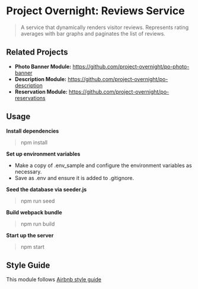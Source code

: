 # Project Overnight: Reviews Service

> A service that dynamically renders visitor reviews. Represents rating averages with bar graphs and paginates the list of reviews.

## Related Projects

  - **Photo Banner Module:** https://github.com/project-overnight/po-photo-banner
  - **Description Module:** https://github.com/project-overnight/po-description
  - **Reservation Module:** https://github.com/project-overnight/po-reservations

## Usage

**Install dependencies**
> npm install

**Set up environment variables**
- Make a copy of .env_sample and configure the environment variables as necessary.
- Save as .env and ensure it is added to .gitignore.

**Seed the database via seeder.js**
> npm run seed

**Build webpack bundle**
> npm run build

**Start up the server**
> npm start

## Style Guide
This module follows [Airbnb style guide](https://github.com/airbnb/javascript)